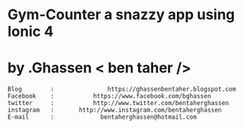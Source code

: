 # Gym-Counter a snazzy app using Ionic 4


# by .Ghassen < ben taher />




	Blog	 	:   			https://ghassenbentaher.blogspot.com
	Facebook 	:  			https://www.facebook.com/bghassen
	twitter 	: 			http://www.twitter.com/bentaherghassen 
	instagram 	: 		http://www.instagram.com/bentaherghassen 
	E-mail 		:			  bentaherghassen@hotmail.com





